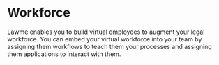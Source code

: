 # Workforce

Lawme enables you to build virtual employees to augment your legal workforce. You can embed your virtual workforce into your team by assigning them workflows to teach them your processes and assigning them applications to interact with them.
